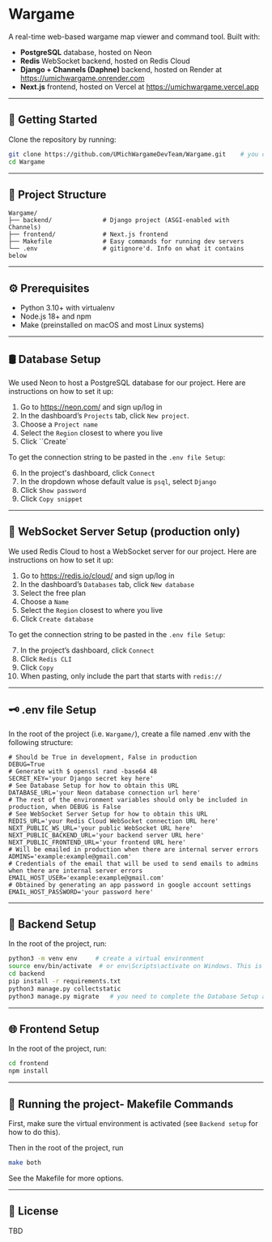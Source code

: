 # Wargame

A real-time web-based wargame map viewer and command tool. Built with:

- **PostgreSQL** database, hosted on Neon
- **Redis** WebSocket backend, hosted on Redis Cloud
- **Django + Channels (Daphne)** backend, hosted on Render at https://umichwargame.onrender.com
- **Next.js** frontend, hosted on Vercel at https://umichwargame.vercel.app

---

## 🚀 Getting Started

Clone the repository by running:

```bash
git clone https://github.com/UMichWargameDevTeam/Wargame.git    # you can also use SSH
cd Wargame
```

---

## 🧠 Project Structure

```
Wargame/
├── backend/              # Django project (ASGI-enabled with Channels)
├── frontend/             # Next.js frontend
├── Makefile              # Easy commands for running dev servers
└── .env                  # gitignore'd. Info on what it contains below
```

---

## ⚙️ Prerequisites

- Python 3.10+ with virtualenv
- Node.js 18+ and npm
- Make (preinstalled on macOS and most Linux systems)

---

## 🛢 Database Setup

We used Neon to host a PostgreSQL database for our project. Here are instructions on how to set it up:

1. Go to https://neon.com/ and sign up/log in
2. In the dashboard’s ``Projects`` tab, click ``New project``.
3. Choose a ``Project name``
4. Select the ``Region`` closest to where you live
5. Click ``Create`

To get the connection string to be pasted in the ``.env file Setup``:

6. In the project's dashboard, click ``Connect``
7. In the dropdown whose default value is ``psql``, select ``Django``
8. Click ``Show password``
9. Click ``Copy snippet``

---

## 🔌 WebSocket Server Setup (production only)

We used Redis Cloud to host a WebSocket server for our project. Here are instructions on how to set it up:

1. Go to https://redis.io/cloud/ and sign up/log in
2. In the dashboard’s ``Databases`` tab, click ``New database``
3. Select the free plan
4. Choose a ``Name``
5. Select the ``Region`` closest to where you live
6. Click ``Create database``

To get the connection string to be pasted in the ``.env file Setup``:

7. In the project’s dashboard, click ``Connect``
8. Click ``Redis CLI``
9. Click ``Copy``
10. When pasting, only include the part that starts with ``redis://``

---

## 🗝️ .env file Setup

In the root of the project (i.e. ``Wargame/``), create a file named .env with the following structure:

```
# Should be True in development, False in production
DEBUG=True
# Generate with $ openssl rand -base64 48
SECRET_KEY='your Django secret key here'
# See Database Setup for how to obtain this URL
DATABASE_URL='your Neon database connection url here'
# The rest of the environment variables should only be included in production, when DEBUG is False
# See WebSocket Server Setup for how to obtain this URL
REDIS_URL='your Redis Cloud WebSocket connection URL here'
NEXT_PUBLIC_WS_URL='your public WebSocket URL here'
NEXT_PUBLIC_BACKEND_URL='your backend server URL here'
NEXT_PUBLIC_FRONTEND_URL='your frontend URL here'
# Will be emailed in production when there are internal server errors
ADMINS='example:example@gmail.com'
# Credentials of the email that will be used to send emails to admins when there are internal server errors
EMAIL_HOST_USER='example:example@gmail.com'
# Obtained by generating an app password in google account settings
EMAIL_HOST_PASSWORD='your password here'
```

---

## 🐍 Backend Setup

In the root of the project, run:

```bash
python3 -m venv env     # create a virtual environment
source env/bin/activate  # or env\Scripts\activate on Windows. This is how to activate your virtual environment
cd backend
pip install -r requirements.txt
python3 manage.py collectstatic
python3 manage.py migrate   # you need to complete the Database Setup and .env file Setup for this to work
```

---

## 🌐 Frontend Setup

In the root of the project, run:

```bash
cd frontend
npm install
```

---

## 🧪 Running the project- Makefile Commands

First, make sure the virtual environment is activated (see ``Backend setup`` for how to do this).

Then in the root of the project, run

```bash
make both
```

See the Makefile for more options.

---

## 📄 License

TBD
